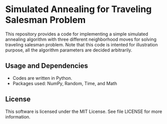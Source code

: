 # Simulated Annealing for Traveling Salesman Problem

This repository provides a code for implementing a simple simulated annealing algorithm with three different neighborhood moves for solving traveling salesman problem.
Note that this code is intented for illustration purpose, all the algorithm parameters are decided arbitrarily.

## Usage and Dependencies
* Codes are written in Python.
* Packages used: NumPy, Random, Time, and Math

## License
This software is licensed under the MIT License. See file LICENSE for more information.
